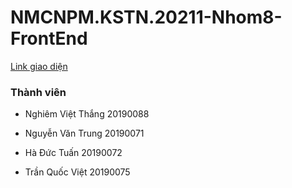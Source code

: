# NMCNPM.KSTN.20211-Nhom8-FrontEnd

[Link giao diện](https://cnpm-nhom8.vercel.app/)

### Thành viên

- Nghiêm Việt Thắng 20190088

- Nguyễn Văn Trung 20190071

- Hà Đức Tuấn 20190072

- Trần Quốc Việt 20190075
